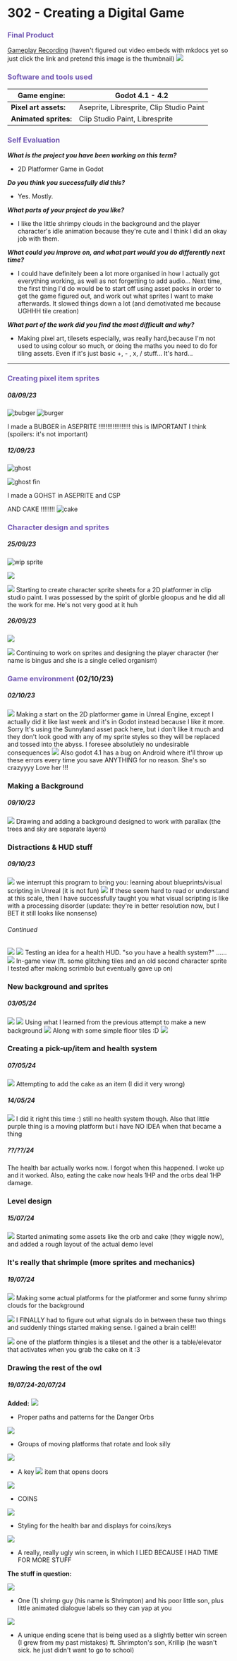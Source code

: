 # 302 - Creating a Digital Game
### <font color="#7359b3">Final Product</font>
[Gameplay Recording](https://drive.google.com/file/d/199mIUALFtldU87H-SbGBhyG4ghTByWn4/view?usp=drivesdk)
(haven't figured out video embeds with mkdocs yet so just click the link and pretend this image is the thumbnail)
![](20240503-godot-idk.png)
### <font color="#7359b3">Software and tools used</font>

| **Game engine:**      | Godot 4.1 - 4.2                          |
| --------------------- | ---------------------------------------- |
| **Pixel art assets:** | Aseprite, Libresprite, Clip Studio Paint |
| **Animated sprites:** | Clip Studio Paint, Libresprite           |

### <font color="#7359b3">Self Evaluation</font>
***What is the project you have been working on this term?***

- 2D Platformer Game in Godot

***Do you think you successfully did this?***

- Yes. Mostly.

***What parts of your project do you like?***

- I like the little shrimpy clouds in the background and the player character's idle animation because they're cute and I think I did an okay job with them.

***What could you improve on, and what part would you do differently next time?***

- I could have definitely been a lot more organised in how I actually got everything working, as well as not forgetting to add audio... Next time, the first thing I'd do would be to start off using asset packs in order to get the game figured out, and work out what sprites I want to make afterwards. It slowed things down a lot (and demotivated me because UGHHH tile creation)

***What part of the work did you find the most difficult and why?***

- Making pixel art, tilesets especially, was really hard,because I'm not used to using colour so much, or doing the maths you need to do for tiling assets. Even if it's just basic +, - , x, / stuff... It's hard...

---- 
### <font color="#7359b3">Creating pixel item sprites</font>
##### 08/09/23
![bubger](assets/Devlog/302/bubgerwip.png)
![burger](bubger.png)

I made a BUBGER in ASEPRITE !!!!!!!!!!!!!!!!!!
this is IMPORTANT I think (spoilers: it's not important)
##### 12/09/23
![ghost](gohtkorewip.webp)

![ghost fin](goht.png)

I made a GOHST in ASEPRITE and CSP

AND CAKE !!!!!!!! 
![cake](cakereal.png)

### <font color="#7359b3">Character design and sprites</font>
##### 25/09/23
![wip sprite](20230925-cspanim.png)

![](wipbingusidle.gif)

![](wipbinguswalk.gif)
Starting to create character sprite sheets for a 2D platformer in clip studio paint. I was possessed by the spirit of glorble gloopus and he did all the work for me. He's not very good at it huh
##### 26/09/23
![](idlelightweb.gif)

![](Spritesheet.png)
Continuing to work on sprites and designing the player character (her name is bingus and she is a single celled organism)
### <font color="#7359b3">Game environment</font> (02/10/23)
##### 02/10/23
![](20230929-162642_Godot.png)
Making a start on the 2D platformer game in Unreal Engine, except I actually did it like last week and it's in Godot instead because I like it more. Sorry
It's using the Sunnyland asset pack here, but i don't like it much and they don't look good with any of my sprite styles so they will be replaced and tossed into the abyss. I foresee absolutlely no undesirable consequences
![](20230929-Godot.png)
Also godot 4.1 has a bug on Android where it'll throw up these errors every time you save ANYTHING for no reason. She's so crazyyyy Love her !!!

### Making a Background
##### 09/10/23
![](20231006-230010_Godot.png)
Drawing and adding a background designed to work with parallax (the trees and sky are separate layers)

### Distractions & HUD stuff
##### 09/10/23
![](unreal-1.png)
we interrupt this program to bring you: learning about blueprints/visual scripting in Unreal (it is not fun)
![](unreal-2.png)
If these seem hard to read or understand at this scale, then I have successfully taught you what visual scripting is like with a processing disorder (update: they're in better resolution now, but I BET it still looks like nonsense)

###### Continued
![](20231009-cspjar.png)
![](20231009-gdjar.png)
Testing an idea for a health HUD. "so you have a health system?" ......
![](20231009-gdhp.png)
In-game view (ft. some glitching tiles and an old second character sprite I tested after making scrimblo but eventually gave up on)
### New background and sprites
##### 03/05/24
![](shrimplebg.png)
![](shrimplewindowtestMIRR.png)
Using what I learned from the previous attempt to make a new background
![](20240503-godot-idk.png)
Along with some simple floor tiles :D ![](floortest2.png)
### Creating a pick-up/item and health system
##### 07/05/24
![](20240507-cakebad.png)
Attempting to add the cake as an item (I did it very wrong)
##### 14/05/24
![](20240514-cakeballs.png)
I did it right this time :) still no health system though. Also that little purple thing is a moving platform but i have NO IDEA when that became a thing
##### ??/??/24
The health bar actually works now. I forgot when this happened. I woke up and it worked. Also, eating the cake now heals 1HP and the orbs deal 1HP damage.

### Level design
##### 15/07/24
![](20240715-135443-leveltemp.png)
Started animating some assets like the orb and cake (they wiggle now), and added a rough layout of the actual demo level

### It's really that shrimple (more sprites and mechanics)
##### 19/07/24
![](20240719_210149-shrimpassets.png)
Making some actual platforms for the platformer and some funny shrimp clouds for the background

![](20240719_214409_signalsyay.png)
I FINALLY had to figure out what signals do in between these two things and suddenly things started making sense. I gained a brain cell!!!

![](pillars.png)
one of the platform thingies is a tileset and the other is a table/elevator that activates when you grab the cake on it :3

### Drawing the rest of the owl
##### 19/07/24-20/07/24
**Added:**
![](20240719_232555_orbsyay.png)
- Proper paths and patterns for the Danger Orbs

![](20240719_232611_shrimpforms.png)
- Groups of moving platforms that rotate and look silly


![](20240719_232618_keydoor.png)
-  A key ![](shrimpkey.png) item that opens doors

![](20240719_214516_coinheart.png)
- COINS

![](20240719_214436_NEWUI.png)
- Styling for the health bar and displays for coins/keys

![](20240719_234705oldwinscreen.png)
- A really, really ugly win screen, in which I LIED BECAUSE I HAD TIME FOR MORE STUFF

**The stuff in question:**

![](20240719_234325shrimptalk.png)
- One (1) shrimp guy (his name is Shrimpton) and his poor little son, plus little animated dialogue labels so they can yap at you

![](20240719_234103_NEWWIN.png)
- A unique ending scene that is being used as a slightly better win screen (I grew from my past mistakes) ft. Shrimpton's son, Krillip (he wasn't sick. he just didn't want to go to school)